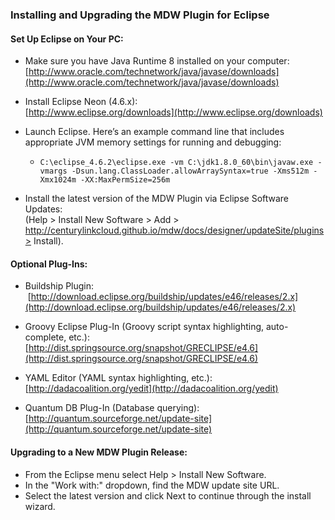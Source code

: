 ### Installing and Upgrading the MDW Plugin for Eclipse

#### Set Up Eclipse on Your PC:
- Make sure you have Java Runtime 8 installed on your computer:                                                           
  [http://www.oracle.com/technetwork/java/javase/downloads](http://www.oracle.com/technetwork/java/javase/downloads)
  
- Install Eclipse Neon (4.6.x):                                                                                                         
  [http://www.eclipse.org/downloads](http://www.eclipse.org/downloads)
   
- Launch Eclipse.  Here’s an example command line that includes appropriate JVM memory settings for running and debugging:              
    - `C:\eclipse_4.6.2\eclipse.exe -vm C:\jdk1.8.0_60\bin\javaw.exe -vmargs -Dsun.lang.ClassLoader.allowArraySyntax=true -Xms512m -Xmx1024m -XX:MaxPermSize=256m`
- Install the latest version of the MDW Plugin via Eclipse Software Updates:                                                            
 (Help > Install New Software > Add > http://centurylinkcloud.github.io/mdw/docs/designer/updateSite/plugins> Install).
 
#### Optional Plug-Ins: 
- Buildship Plugin:                                                                                  
  [http://download.eclipse.org/buildship/updates/e46/releases/2.x](http://download.eclipse.org/buildship/updates/e46/releases/2.x)
  
- Groovy Eclipse Plug-In (Groovy script syntax highlighting, auto-complete, etc.):
   [http://dist.springsource.org/snapshot/GRECLIPSE/e4.6](http://dist.springsource.org/snapshot/GRECLIPSE/e4.6)

- YAML Editor (YAML syntax highlighting, etc.):                                                                                         
   [http://dadacoalition.org/yedit](http://dadacoalition.org/yedit)
  
- Quantum DB Plug-In (Database querying):                                                                                               
   [http://quantum.sourceforge.net/update-site](http://quantum.sourceforge.net/update-site)

#### Upgrading to a New MDW Plugin Release:
- From the Eclipse menu select Help > Install New Software.
- In the "Work with:" dropdown, find the MDW update site URL.
- Select the latest version and click Next to continue through the install wizard.
